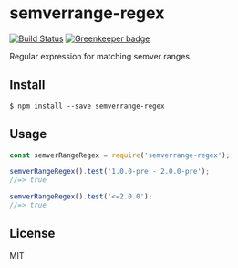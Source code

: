# semverrange-regex 
[![Build Status](https://travis-ci.org/sindresorhus/semver-regex.svg?branch=master)](https://travis-ci.org/sindresorhus/semver-regex) 
[![Greenkeeper badge](https://badges.greenkeeper.io/dompuiu/semverrange-regex.svg)](https://greenkeeper.io/)

Regular expression for matching semver ranges.

## Install

```
$ npm install --save semverrange-regex
```

## Usage

```js
const semverRangeRegex = require('semverrange-regex');

semverRangeRegex().test('1.0.0-pre - 2.0.0-pre');
//=> true

semverRangeRegex().test('<=2.0.0');
//=> true
```

## License
MIT
